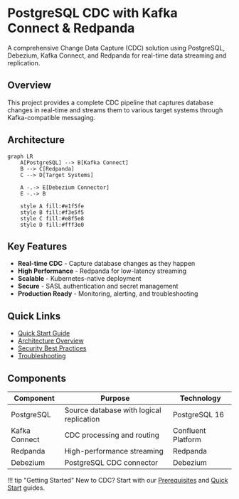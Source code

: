 # PostgreSQL CDC with Kafka Connect & Redpanda

A comprehensive Change Data Capture (CDC) solution using PostgreSQL, Debezium, Kafka Connect, and Redpanda for real-time data streaming and replication.

## Overview

This project provides a complete CDC pipeline that captures database changes in real-time and streams them to various target systems through Kafka-compatible messaging.

## Architecture

```mermaid
graph LR
    A[PostgreSQL] --> B[Kafka Connect]
    B --> C[Redpanda]
    C --> D[Target Systems]
    
    A -.-> E[Debezium Connector]
    E -.-> B
    
    style A fill:#e1f5fe
    style B fill:#f3e5f5
    style C fill:#e8f5e8
    style D fill:#fff3e0
```

## Key Features

- **Real-time CDC** - Capture database changes as they happen
- **High Performance** - Redpanda for low-latency streaming
- **Scalable** - Kubernetes-native deployment
- **Secure** - SASL authentication and secret management
- **Production Ready** - Monitoring, alerting, and troubleshooting

## Quick Links

- [Quick Start Guide](getting-started/quick-start.md)
- [Architecture Overview](getting-started/architecture.md)
- [Security Best Practices](security/overview.md)
- [Troubleshooting](operations/troubleshooting.md)

## Components

| Component | Purpose | Technology |
|-----------|---------|------------|
| PostgreSQL | Source database with logical replication | PostgreSQL 16 |
| Kafka Connect | CDC processing and routing | Confluent Platform |
| Redpanda | High-performance streaming | Redpanda |
| Debezium | PostgreSQL CDC connector | Debezium |

!!! tip "Getting Started"
    New to CDC? Start with our [Prerequisites](getting-started/prerequisites.md) and [Quick Start](getting-started/quick-start.md) guides.
